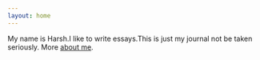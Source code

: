 ```yaml
---
layout: home
---
```

My name is Harsh.I like to write essays.This is just my journal not be taken seriously. More [about me](/blog/about/).